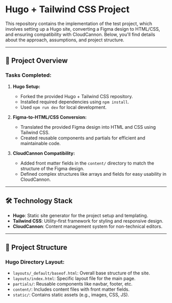 # Hugo + Tailwind CSS Project

This repository contains the implementation of the test project, which involves setting up a Hugo site, converting a Figma design to HTML/CSS, and ensuring compatibility with CloudCannon. Below, you'll find details about the approach, assumptions, and project structure.

---

## 🚀 Project Overview

### **Tasks Completed:**
1. **Hugo Setup:**  
   - Forked the provided Hugo + Tailwind CSS repository.
   - Installed required dependencies using `npm install`.
   - Used `npm run dev` for local development.

2. **Figma-to-HTML/CSS Conversion:**  
   - Translated the provided Figma design into HTML and CSS using Tailwind CSS.
   - Created reusable components and partials for efficient and maintainable code.

3. **CloudCannon Compatibility:**  
   - Added front matter fields in the `content/` directory to match the structure of the Figma design.
   - Defined complex structures like arrays and fields for easy usability in CloudCannon.

---

## 🛠️ Technology Stack

- **Hugo**: Static site generator for the project setup and templating.
- **Tailwind CSS**: Utility-first framework for styling and responsive design.
- **CloudCannon**: Content management system for non-technical editors.

---

## 📁 Project Structure

### **Hugo Directory Layout:**
- `layouts/_default/baseof.html`: Overall base structure of the site.
- `layouts/index.html`: Specific layout file for the main page.
- `partials/`: Reusable components like navbar, footer, etc.
- `content/`: Includes content files with front matter fields.
- `static/`: Contains static assets (e.g., images, CSS, JS).

